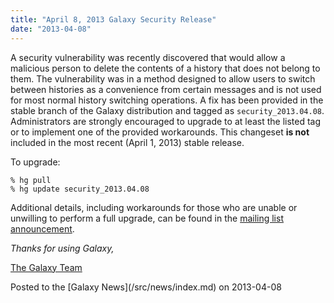```yaml
---
title: "April 8, 2013 Galaxy Security Release"
date: "2013-04-08"
---
```


A security vulnerability was recently discovered that would allow a malicious person to delete the contents of a history that does not belong to them.  The vulnerability was in a method designed to allow users to switch between histories as a convenience from certain messages and is not used for most normal history switching operations.  A fix has been provided in the stable branch of the Galaxy distribution and tagged as `security_2013.04.08`.  Administrators are strongly encouraged to upgrade to at least the listed tag or to implement one of the provided workarounds. This changeset **is not** included in the most recent (April 1, 2013) stable release.

To upgrade:

```console
% hg pull
% hg update security_2013.04.08
```


Additional details, including workarounds for those who are unable or unwilling to perform a full upgrade, can be found in the [mailing list announcement](http://lists.bx.psu.edu/pipermail/galaxy-announce/2013-April/000064.html).

*Thanks for using Galaxy,*

[The Galaxy Team](/src/galaxy-team/index.md)

<div class='newsItemFooter'>Posted to the [Galaxy News](/src/news/index.md) on 2013-04-08</div>

